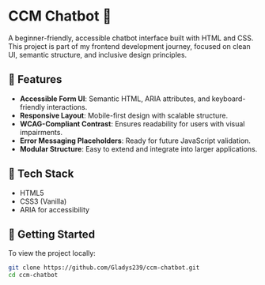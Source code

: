 # CCM Chatbot 💬

A beginner-friendly, accessible chatbot interface built with HTML and CSS. This project is part of my frontend development journey, focused on clean UI, semantic structure, and inclusive design principles.

## 🌟 Features

- **Accessible Form UI**: Semantic HTML, ARIA attributes, and keyboard-friendly interactions.
- **Responsive Layout**: Mobile-first design with scalable structure.
- **WCAG-Compliant Contrast**: Ensures readability for users with visual impairments.
- **Error Messaging Placeholders**: Ready for future JavaScript validation.
- **Modular Structure**: Easy to extend and integrate into larger applications.

## 🧠 Tech Stack

- HTML5
- CSS3 (Vanilla)
- ARIA for accessibility

## 🚀 Getting Started

To view the project locally:

```bash
git clone https://github.com/Gladys239/ccm-chatbot.git
cd ccm-chatbot
